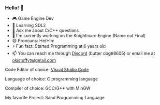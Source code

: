 ### Hello! 👋
- 🎮 Game Engine Dev
- 🌴 Learning SDL2
- 💬 Ask me about C/C++ questions
- 🔭 I'm currently working on the Knightmare Engine (Name not Final)
- 😄 Pronouns: He/Him
- ⚡ Fun fact: Started Programming at 6 years old
- 📫 You can reach me through [Discord](https://discord.com) (butter dog#8605) or email me at okistuffyt@gmail.com

Code Editor of choice: [Visual Studio Code](https://code.visualstudio.com)

Language of choice: C programming language

Compiler of choice: GCC/G++ with MinGW

My favorite Project: Sand Programming Language


<!--
**OkiStuff/OkiStuff** is a ✨ _special_ ✨ repository because its `README.md` (this file) appears on your GitHub profile.

Here are some ideas to get you started:

- 🔭 I’m currently working on ...
- 🌱 I’m currently learning ...
- 👯 I’m looking to collaborate on ...
- 🤔 I’m looking for help with ...
- 💬 Ask me about ...
- 📫 How to reach me: ...
- 😄 Pronouns: ...
- ⚡ Fun fact: ...
-->
